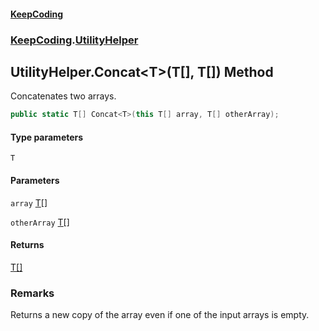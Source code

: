 #### [KeepCoding](index.md 'index')
### [KeepCoding](KeepCoding.md 'KeepCoding').[UtilityHelper](UtilityHelper.md 'KeepCoding.UtilityHelper')
## UtilityHelper.Concat&lt;T&gt;(T[], T[]) Method
Concatenates two arrays.
```csharp
public static T[] Concat<T>(this T[] array, T[] otherArray);
```
#### Type parameters
<a name='KeepCoding.UtilityHelper.Concat.T.(T...T..).T'></a>
`T`  
  
#### Parameters
<a name='KeepCoding.UtilityHelper.Concat.T.(T...T..).array'></a>
`array` [T](UtilityHelper.Concat.aCHyD.oCkPaEn+o+qnFJ0g.md#KeepCoding.UtilityHelper.Concat.T.(T...T..).T 'KeepCoding.UtilityHelper.Concat&lt;T&gt;(T[], T[]).T')[[]](https://docs.microsoft.com/en-us/dotnet/api/System.Array 'System.Array')  
  
<a name='KeepCoding.UtilityHelper.Concat.T.(T...T..).otherArray'></a>
`otherArray` [T](UtilityHelper.Concat.aCHyD.oCkPaEn+o+qnFJ0g.md#KeepCoding.UtilityHelper.Concat.T.(T...T..).T 'KeepCoding.UtilityHelper.Concat&lt;T&gt;(T[], T[]).T')[[]](https://docs.microsoft.com/en-us/dotnet/api/System.Array 'System.Array')  
  
#### Returns
[T](UtilityHelper.Concat.aCHyD.oCkPaEn+o+qnFJ0g.md#KeepCoding.UtilityHelper.Concat.T.(T...T..).T 'KeepCoding.UtilityHelper.Concat&lt;T&gt;(T[], T[]).T')[[]](https://docs.microsoft.com/en-us/dotnet/api/System.Array 'System.Array')  
### Remarks
Returns a new copy of the array even if one of the input arrays is empty.
